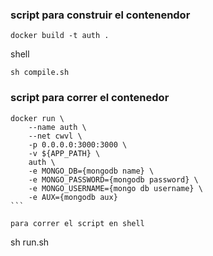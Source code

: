 ### script para construir el contenendor
````
docker build -t auth .
````

shell
````
sh compile.sh
````


### script para correr el contenedor
````
docker run \
    --name auth \
    --net cwvl \
    -p 0.0.0.0:3000:3000 \
    -v ${APP_PATH} \
    auth \
    -e MONGO_DB={mongodb name} \
    -e MONGO_PASSWORD={mongodb password} \
    -e MONGO_USERNAME={mongo db username} \
    -e AUX={mongodb aux}
```

para correr el script en shell

````
sh run.sh
````
